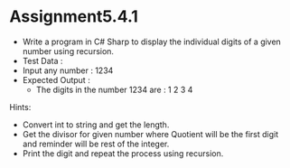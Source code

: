 # Assignment5.4.1

- Write a program in C# Sharp to display the individual digits of a given number using recursion.
- Test Data :
- Input any number : 1234
- Expected Output :
	- The digits in the number 1234 are : 1 2 3 4

Hints:
- Convert int to string and get the length.
- Get the divisor for given number where Quotient will be the first digit and reminder will be rest of the integer.
- Print the digit and repeat the process using recursion.